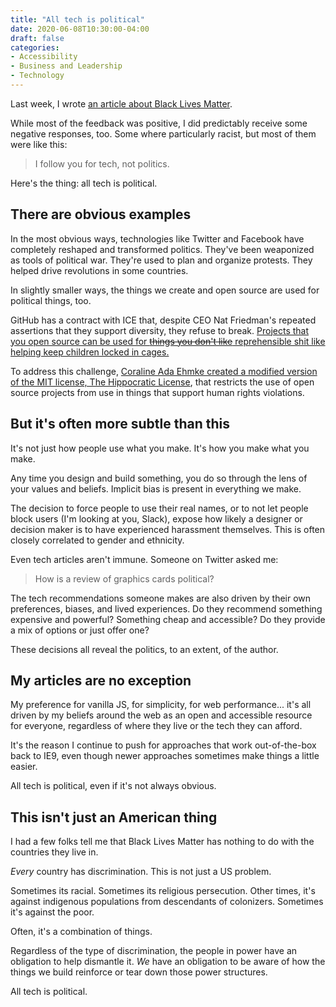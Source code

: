 ```yaml
---
title: "All tech is political"
date: 2020-06-08T10:30:00-04:00
draft: false
categories:
- Accessibility
- Business and Leadership
- Technology
---
```


Last week, I wrote [an article about Black Lives Matter](/black-lives-matter/).

While most of the feedback was positive, I did predictably receive some negative responses, too. Some where particularly racist, but most of them were like this:

> I follow you for tech, not politics.

Here's the thing: all tech is political.

## There are obvious examples

In the most obvious ways, technologies like Twitter and Facebook have completely reshaped and transformed politics. They've been weaponized as tools of political war. They're used to plan and organize protests. They helped drive revolutions in some countries.

In slightly smaller ways, the things we create and open source are used for political things, too.

GitHub has a contract with ICE that, despite CEO Nat Friedman's repeated assertions that they support diversity, they refuse to break. [Projects that you open source can be used for ~~things you don't like~~ reprehensible shit like helping keep children locked in cages.](https://www.vice.com/en_us/article/pawnwv/open-source-devs-reverse-decision-to-block-ice-contractors-from-using-software)

To address this challenge, [Coraline Ada Ehmke created a modified version of the MIT license, The Hippocratic License](https://firstdonoharm.dev/), that restricts the use of open source projects from use in things that support human rights violations.

## But it's often more subtle than this

It's not just how people use what you make. It's how you make what you make.

Any time you design and build something, you do so through the lens of your values and beliefs. Implicit bias is present in everything we make.

The decision to force people to use their real names, or to not let people block users (I'm looking at you, Slack), expose how likely a designer or decision maker is to have experienced harassment themselves. This is often closely correlated to gender and ethnicity.

Even tech articles aren't immune. Someone on Twitter asked me:

> How is a review of graphics cards political?

The tech recommendations someone makes are also driven by their own preferences, biases, and lived experiences. Do they recommend something expensive and powerful? Something cheap and accessible? Do they provide a mix of options or just offer one?

These decisions all reveal the politics, to an extent, of the author.

## My articles are no exception

My preference for vanilla JS, for simplicity, for web performance... it's all driven by my beliefs around the web as an open and accessible resource for everyone, regardless of where they live or the tech they can afford.

It's the reason I continue to push for approaches that work out-of-the-box back to IE9, even though newer approaches sometimes make things a little easier.

All tech is political, even if it's not always obvious.

## This isn't just an American thing

I had a few folks tell me that Black Lives Matter has nothing to do with the countries they live in.

_Every_ country has discrimination. This is not just a US problem.

Sometimes its racial. Sometimes its religious persecution. Other times, it's against indigenous populations from descendants of colonizers. Sometimes it's against the poor.

Often, it's a combination of things.

Regardless of the type of discrimination, the people in power have an obligation to help dismantle it. _We_ have an obligation to be aware of how the things we build reinforce or tear down those power structures.

All tech is political.

